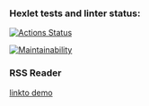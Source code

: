 ### Hexlet tests and linter status:
[![Actions Status](https://github.com/Vyacheslavorlov777/frontend-project-11/actions/workflows/hexlet-check.yml/badge.svg)](https://github.com/Vyacheslavorlov777/frontend-project-11/actions)

[![Maintainability](https://api.codeclimate.com/v1/badges/2ef7427665f5b9ead762/maintainability)](https://codeclimate.com/github/Vyacheslavorlov777/frontend-project-11/maintainability)

### RSS Reader
[linkto demo](https://frontend-project-11-bqj2.vercel.app/)